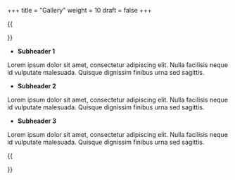 +++
title = "Gallery"
weight = 10
draft = false
+++

{{<section title="Gallery">}}

* **Subheader 1**

Lorem ipsum dolor sit amet, consectetur adipiscing elit. Nulla facilisis neque id vulputate malesuada. Quisque dignissim finibus urna sed sagittis. 


* **Subheader 2**

Lorem ipsum dolor sit amet, consectetur adipiscing elit. Nulla facilisis neque id vulputate malesuada. Quisque dignissim finibus urna sed sagittis. 

* **Subheader 3**

Lorem ipsum dolor sit amet, consectetur adipiscing elit. Nulla facilisis neque id vulputate malesuada. Quisque dignissim finibus urna sed sagittis. 

{{</section>}}
